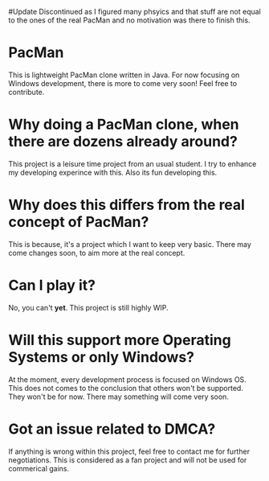 #Update
Discontinued as I figured many phsyics and that stuff are not equal to the ones of the real PacMan and no motivation was there to finish this.

# PacMan
This is lightweight PacMan clone written in Java. For now focusing on Windows development, there is more to come very soon! Feel free to contribute.
# Why doing a PacMan clone, when there are dozens already around?
This project is a leisure time project from an usual student. I try to enhance my developing experince with this. Also its fun developing this.
# Why does this differs from the real concept of PacMan?
This is because, it's a project which I want to keep very basic. There may come changes soon, to aim more at the real concept.
# Can I play it?
No, you can't <b>yet</b>. This project is still highly WIP.
# Will this support more Operating Systems or only Windows?
At the moment, every development process is focused on Windows OS. This does not comes to the conclusion that others won't be supported. They won't be for now. There may something will come very soon.
# Got an issue related to DMCA?
If anything is wrong within this project, feel free to contact me for further negotiations. This is considered as a fan project and will not be used for commerical gains.
